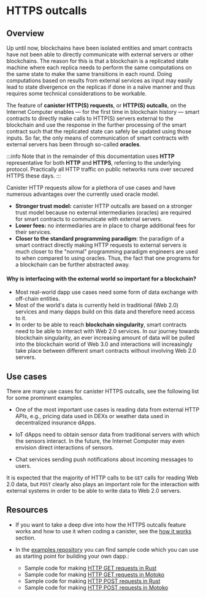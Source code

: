 # HTTPS outcalls

## Overview
Up until now, blockchains have been isolated entities and smart contracts have not been able to directly communicate with external servers or other blockchains. The reason for this is that a blockchain is a replicated state machine where each replica needs to perform the same computations on the same state to make the same transitions in each round. Doing computations based on results from external services as input may easily lead to state divergence on the replicas if done in a naïve manner and thus requires some technical considerations to be workable.

The feature of **canister HTTP(S) requests**, or **HTTP(S) outcalls**, on the Internet Computer enables — for the first time in blockchain history — smart contracts to directly make calls to HTTP(S) servers external to the blockchain and use the response in the further processing of the smart contract such that the replicated state can safely be updated using those inputs. So far, the only means of communication of smart contracts with external servers has been through so-called **oracles**. 

:::info
Note that in the remainder of this documentation uses **HTTP** representative for both **HTTP** and **HTTPS**, referring to the underlying protocol. Practically all HTTP traffic on public networks runs over secured HTTPS these days.
:::

Canister HTTP requests allow for a plethora of use cases and have numerous advantages over the currently used oracle model.
* **Stronger trust model:** canister HTTP outcalls are based on a stronger trust model because no external intermediaries (oracles) are required for smart contracts to communicate with external servers.
* **Lower fees:** no intermediaries are in place to charge additional fees for their services.
* **Closer to the standard programming paradigm**: the paradigm of a smart contract directly making HTTP requests to external servers is much closer to the "normal" programming paradigm engineers are used to when compared to using oracles. Thus, the fact that one programs for a blockchain can be further abstracted away.

#### Why is interfacing with the external world so important for a blockchain?
* Most real-world dapp use cases need some form of data exchange with off-chain entities.
* Most of the world's data is currently held in traditional (Web 2.0) services and many dapps build on this data and therefore need access to it.
* In order to be able to reach **blockchain singularity**, smart contracts need to be able to interact with Web 2.0 services. In our journey towards blockchain singularity, an ever increasing amount of data will be pulled into the blockchain world of Web 3.0 and interactions will increasingly take place between different smart contracts without involving Web 2.0 servers.


## Use cases
There are many use cases for canister HTTPS outcalls, see the following list for some prominent examples.

* One of the most important use cases is reading data from external HTTP APIs, e.g., pricing data used in DEXs or weather data used in decentralized insurance dApps.
* IoT dApps need to obtain sensor data from traditional servers with which the sensors interact. In the future, the Internet Computer may even envision direct interactions of sensors.

* Chat services sending push notifications about incoming messages to users.

It is expected that the majority of HTTP calls to be `GET` calls for reading Web 2.0 data, but `POST` clearly also plays an important role for the interaction with external systems in order to be able to write data to Web 2.0 servers.

## Resources

- If you want to take a deep dive into how the HTTPS outcalls feature works and how to use it when coding a canister, see the [how it works](https-outcalls-how-it-works.md) section.

- In the [examples repository](https://github.com/dfinity/examples) you can find sample code which you can use as starting point for building your own dapp.:
    * Sample code for making [HTTP GET requests in Rust](https://github.com/dfinity/examples/tree/master/rust/send_http_get) 
    * Sample code for making [HTTP GET requests in Motoko](https://github.com/dfinity/examples/tree/master/motoko/send_http_get) 
    * Sample code for making [HTTP POST requests in Rust](https://github.com/dfinity/examples/tree/master/rust/send_http_post) 
    * Sample code for making [HTTP POST requests in Motoko](https://github.com/dfinity/examples/tree/master/motoko/send_http_post)